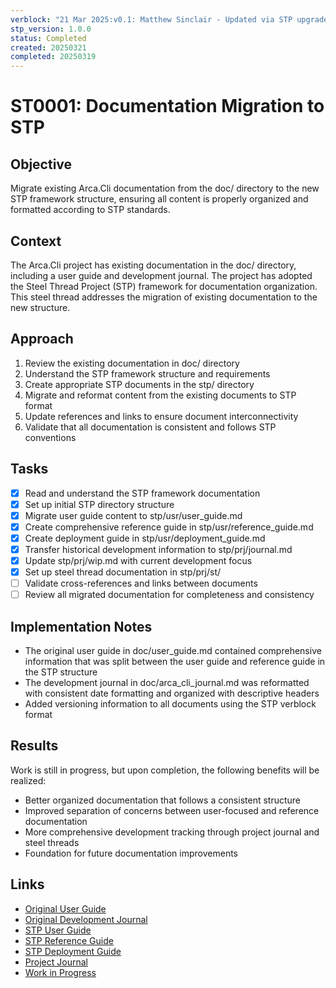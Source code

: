 ```yaml
---
verblock: "21 Mar 2025:v0.1: Matthew Sinclair - Updated via STP upgrade"
stp_version: 1.0.0
status: Completed
created: 20250321
completed: 20250319
---
```

# ST0001: Documentation Migration to STP

## Objective

Migrate existing Arca.Cli documentation from the doc/ directory to the new STP framework structure, ensuring all content is properly organized and formatted according to STP standards.

## Context

The Arca.Cli project has existing documentation in the doc/ directory, including a user guide and development journal. The project has adopted the Steel Thread Project (STP) framework for documentation organization. This steel thread addresses the migration of existing documentation to the new structure.

## Approach

1. Review the existing documentation in doc/ directory
2. Understand the STP framework structure and requirements
3. Create appropriate STP documents in the stp/ directory
4. Migrate and reformat content from the existing documents to STP format
5. Update references and links to ensure document interconnectivity
6. Validate that all documentation is consistent and follows STP conventions

## Tasks

- [x] Read and understand the STP framework documentation
- [x] Set up initial STP directory structure
- [x] Migrate user guide content to stp/usr/user_guide.md
- [x] Create comprehensive reference guide in stp/usr/reference_guide.md
- [x] Create deployment guide in stp/usr/deployment_guide.md
- [x] Transfer historical development information to stp/prj/journal.md
- [x] Update stp/prj/wip.md with current development focus
- [x] Set up steel thread documentation in stp/prj/st/
- [ ] Validate cross-references and links between documents
- [ ] Review all migrated documentation for completeness and consistency

## Implementation Notes

- The original user guide in doc/user_guide.md contained comprehensive information that was split between the user guide and reference guide in the STP structure
- The development journal in doc/arca_cli_journal.md was reformatted with consistent date formatting and organized with descriptive headers
- Added versioning information to all documents using the STP verblock format

## Results

Work is still in progress, but upon completion, the following benefits will be realized:

- Better organized documentation that follows a consistent structure
- Improved separation of concerns between user-focused and reference documentation
- More comprehensive development tracking through project journal and steel threads
- Foundation for future documentation improvements

## Links

- [Original User Guide](/doc/user_guide.md)
- [Original Development Journal](/doc/arca_cli_journal.md)
- [STP User Guide](/stp/usr/user_guide.md)
- [STP Reference Guide](/stp/usr/reference_guide.md)
- [STP Deployment Guide](/stp/usr/deployment_guide.md)
- [Project Journal](/stp/prj/journal.md)
- [Work in Progress](/stp/prj/wip.md)
